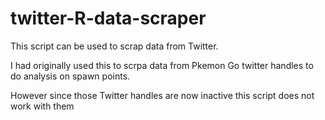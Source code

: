 # twitter-R-data-scraper

This script can be used to scrap data from Twitter.

I had originally used this to scrpa data from Pkemon Go twitter handles to do analysis on spawn points.

However since those Twitter handles are now inactive this script does not work with them 
